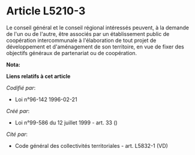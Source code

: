 # Article L5210-3

Le conseil général et le conseil régional intéressés peuvent, à la demande de l'un ou de l'autre, être associés par un
établissement public de coopération intercommunale à l'élaboration de tout projet de développement et d'aménagement de son
territoire, en vue de fixer des objectifs généraux de partenariat ou de coopération.

**Nota:**



**Liens relatifs à cet article**

_Codifié par_:

  - Loi n°96-142 1996-02-21

_Créé par_:

  - Loi n°99-586 du 12 juillet 1999 - art. 33 ()

_Cité par_:

  - Code général des collectivités territoriales - art. L5832-1 (VD)
